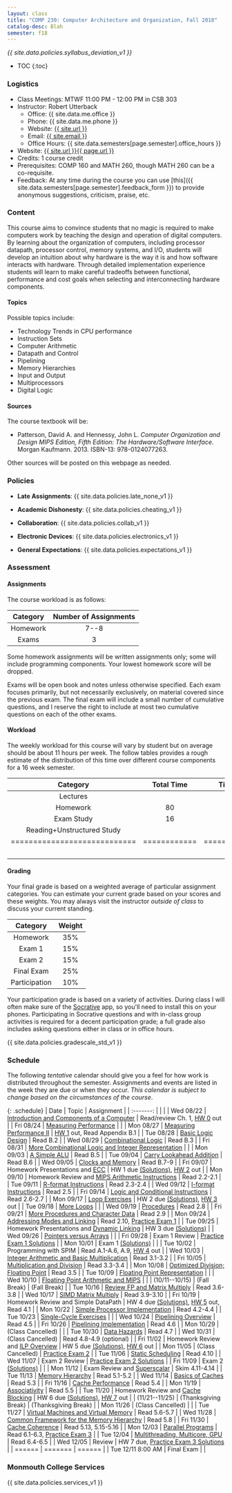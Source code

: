 ```yaml
---
layout: class
title: "COMP 230: Computer Architecture and Organization, Fall 2018"
catalog-desc: Blah
semester: f18
---
```


*{{ site.data.policies.syllabus_deviation_v1 }}*

* TOC
{:toc}

### Logistics

* Class Meetings: MTWF 11:00 PM - 12:00 PM in CSB 303
* Instructor: Robert Utterback
  * Office: {{ site.data.me.office }}
  * Phone: {{ site.data.me.phone }}
  * Website: <a href="{{ site.url }}">{{ site.url }}</a>
  * Email: <a href="mailto:{{ site.email }}">{{ site.email }}</a>
  * Office Hours: {{ site.data.semesters[page.semester].office_hours }}
* Website: <a href="{{ site.url }}{{ page.url }}">{{ site.url }}{{ page.url }}</a>
* Credits: 1 course credit
* Prerequisites: COMP 160 and MATH 260, though MATH 260 can be a co-requisite.
* Feedback: At any time during the course you can use
  [this]({{ site.data.semesters[page.semester].feedback_form }}) to provide
  anonymous suggestions, criticism, praise, etc.

### Content

This course aims to convince students that no magic is required to
make computers work by teaching the design and operation of digital
computers. By learning about the organization of computers, including
processor datapath, processor control, memory systems, and I/O,
students will develop an intuition about why hardware is the way it is
and how software interacts with hardware. Through detailed
implementation experience students will learn to make careful
tradeoffs between functional, performance and cost goals when
selecting and interconnecting hardware components.

#### Topics

Possible topics include:

* Technology Trends in CPU performance
* Instruction Sets
* Computer Arithmetic
* Datapath and Control
* Pipelining
* Memory Hierarchies
* Input and Output
* Multiprocessors
* Digital Logic

#### Sources

The course textbook will be:

* Patterson, David A. and Hennessy, John L. *Computer Organization and
Design MIPS Edition, Fifth Edition: The Hardware/Software
Interface*. Morgan Kaufmann. 2013. ISBN-13: 978-0124077263.

Other sources will be posted on this webpage as needed.

### Policies

* **Late Assignments**: {{ site.data.policies.late_none_v1 }}

* **Academic Dishonesty**: {{ site.data.policies.cheating_v1 }}

* **Collaboration**: {{ site.data.policies.collab_v1 }}

* **Electronic Devices**: {{ site.data.policies.electronics_v1 }}

* **General Expectations**: {{ site.data.policies.expectations_v1 }}

### Assessment

#### Assignments

The course workload is as follows:

| Category | Number of Assignments |
| :-----:  |             :-------: |
| Homework |                  7--8 |
| Exams    |                     3 |

Some homework assignments will be written assignments only; some will
include programming components. Your lowest homework score will be
dropped.

Exams will be open book and notes
unless otherwise specified. Each exam focuses primarily, but not
necessarily exclusively, on material covered since the previous
exam. The final exam will include a small number of cumulative
questions, and I reserve the right to include at most two cumulative
questions on each of the other exams.

#### Workload

The weekly workload for this course will vary by student but on
average should be about 11 hours per week. The follow tables provides
a rough estimate of the distribution of this time over different
course components for a 16 week semester.

| Category                     | Total Time   |     Time/week (hours) |
| :-----:                      | :-------:    |   :-----------------: |
| Lectures                     |              |                     3 |
| Homework                     | 80           |                     5 |
| Exam Study                   | 16           |                     1 |
| Reading+Unstructured Study   |              |                     2 |
| ============================ | ============ | ===================== |
|                              |              |                    11 |

#### Grading

Your final grade is based on a weighted average of particular
assignment categories. You can estimate your current grade based on
your scores and these weights. You may always visit the instructor
*outside of class* to discuss your current standing.

| Category      |    Weight |
| :-----:       | :-------: |
| Homework      |       35% |
| Exam 1        |       15% |
| Exam 2        |       15% |
| Final Exam    |       25% |
| Participation |       10% |

Your participation grade is based on a variety of activities. During
class I will often make sure of the
[Socrative](https://socrative.com/) app, so you'll need to install
this on your phones. Participating in Socrative questions and with
in-class group activities is required for a decent participation
grade; a full grade also includes asking questions either in class or
in office hours.

{{ site.data.policies.gradescale_std_v1 }}

### Schedule
The following *tentative* calendar should give you a feel for how work is
distributed throughout the semester. Assignments and events are listed
in the week they are due or when they occur. *This calendar is subject
to change based on the circumstances of the course*.

{: .schedule}
| Date              | Topic                                                             | Assignment                                                             |
| :-------:         |                                                                   |                                                                        |
| Wed 08/22         | [Introduction and Components of a Computer](./L01.pptx)           | Read/review Ch. 1, [HW 0](./hw0.pdf) out                               |
| Fri 08/24         | [Measuring Performance](./L02.pptx)                               |                                                                        |
| Mon 08/27         | [Measuring Performance II](./L03.pptx)                            | [HW 1](./hw1.pdf) out, Read Appendix B.1                               |
| Tue 08/28         | [Basic Logic Design](./L04.pptx)                                  | Read B.2                                                               |
| Wed 08/29         | [Combinational Logic](./L05.pptx)                                 | Read B.3                                                               |
| Fri 08/31         | [More Combinational Logic and Integer Representation](./L06.pptx) |                                                                        |
| Mon 09/03         | [A Simple ALU](./L07.pptx)                                        | Read B.5                                                               |
| Tue 09/04         | [Carry Lookahead Addition](./L08.pptx)                            | Read B.6                                                               |
| Wed 09/05         | [Clocks and Memory](./L09.pptx)                                   | Read B.7-9                                                             |
| Fri 09/07         | Homework Presentations and [ECC](./L10.pptx)                      | HW 1 due [(Solutions)][1], [HW 2](./hw2.pdf) out                       |
| Mon 09/10         | Homework Review and [MIPS Arithmetic Instructions](./L11.pptx)    | Read 2.2-2.1                                                           |
| Tue 09/11         | [R-format Instructions](./L12.pptx)                               | Read 2.3-2.4                                                           |
| Wed 09/12         | [I-format Instructions](./L13.pptx)                               | Read 2.5                                                               |
| Fri 09/14         | [Logic and Conditional Instructions](./L14.pptx)                  | Read 2.6-2.7                                                           |
| Mon 09/17         | [Loop Exercises](./L15.pptx)                                      | HW 2 due [(Solutions)][2], [HW 3](./hw3.pdf) out                       |
| Tue 09/18         | [More Loops](./L16.pptx)                                          |                                                                        |
| Wed 09/19         | [Procedures](./L17.pptx)                                          | Read 2.8                                                               |
| Fri 09/21         | [More Procedures and Character Data](./L18.pptx)                  | Read 2.9                                                               |
| Mon 09/24         | [Addressing Modes and Linking](./L19.pptx)                        | Read 2.10, [Practice Exam 1](./exam1p.pdf)                             |
| Tue 09/25         | Homework Presentations and [Dynamic Linking](./L20.pptx)          | HW 3 due [(Solutions)][3]                                              |
| Wed 09/26         | [Pointers versus Arrays](./L21.pptx)                              |                                                                        |
| Fri 09/28         | Exam 1  Review                                                    | [Practice Exam 1 Solutions](./exam1p-sol.pdf)                          |
| Mon 10/01         | Exam 1 [(Solutions)][4]                                           |                                                                        |
| Tue 10/02         | Programming with SPIM                                             | Read A.1-A.6, A.9, [HW 4](./hw4.pdf) out                               |
| Wed 10/03         | [Integer Arithmetic and Basic Multiplication](./L25.pptx)         | Read 3.1-3.2                                                           |
| Fri 10/05         | [Multiplication and Division](./L26.pptx)                         | Read 3.3-3.4                                                           |
| Mon 10/08         | [Optimized Division; Floating Point](./L27.pptx)                  | Read 3.5                                                               |
| Tue 10/09         | [Floating Point Representation](./L28.pptx)                       |                                                                        |
| Wed 10/10         | [Floating Point Arithmetic and MIPS](./L29.pptx)                  |                                                                        |
| (10/11--10/15)    | (Fall Break)                                                      | (Fall Break)                                                           |
| Tue 10/16         | [Review FP and Matrix Multiply](./L30.pptx)                       | Read 3.6-3.8                                                           |
| Wed 10/17         | [SIMD Matrix Multiply](./L31.pptx)                                | Read 3.9-3.10                                                          |
| Fri 10/19         | Homework Review and Simple DataPath                               | HW 4 due [(Solutions)][5], [HW 5](./hw5.pdf) out, Read 4.1             |
| Mon 10/22         | [Simple Processor Implementation](./L33.pptx)                     | Read 4.2-4.4                                                           |
| Tue 10/23         | [Single-Cycle Exercises](./L34.pptx)                              |                                                                        |
| Wed 10/24         | [Pipelining Overview](./L35.pptx)                                 | Read 4.5                                                               |
| Fri 10/26         | [Pipelining Implementation](./L36.pptx)                           | Read 4.6                                                               |
| Mon 10/29         | (Class Cancelled)                                                 |                                                                        |
| Tue 10/30         | [Data Hazards](./L37.pptx)                                        | Read 4.7                                                               |
| Wed 10/31         | (Class Cancelled)                                                 | Read 4.8-4.9 (optional)                                                |
| Fri 11/02         | Homework Review and [ILP Overview](./L38.pptx)                    | HW 5 due [(Solutions)][6], [HW 6](./hw6.pdf) out                       |
| Mon 11/05         | (Class Cancelled)                                                 | [Practice Exam 2](exam2p.pdf)                                          |
| Tue 11/06         | [Static Scheduling](./L39.pptx)                                   | Read 4.10                                                              |
| Wed 11/07         | Exam 2 Review                                                     | [Practice Exam 2 Solutions](exam2p-sol.pdf)                            |
| Fri 11/09         | Exam 2 [(Solutions)][9]                                           |                                                                        |
| Mon 11/12         | Exam Review and [Superscalar](./L42.pptx)                         | Skim 4.11-4.14                                                         |
| Tue 11/13         | [Memory Hierarchy](./L43.pptx)                                    | Read 5.1-5.2                                                           |
| Wed 11/14         | [Basics of Caches](./L44.pptx)                                    | Read 5.3                                                               |
| Fri 11/16         | [Cache Performance](./L45.pptx)                                   | Read 5.4                                                               |
| Mon 11/19         | [Associativity](./L46.pptx)                                       | Read 5.5                                                               |
| Tue 11/20         | Homework Review and [Cache Blocking](./L47.pptx)                  | HW 6 due [(Solutions)][7], [HW 7](hw7.pdf) out                         |
| (11/21--11/25)    | (Thanksgiving Break)                                              | (Thanksgiving Break)                                                   |
| Mon 11/26         | (Class Cancelled)                                                 |                                                                        |
| Tue 11/27         | [Virtual Machines and Virtual Memory](./L48.pptx)                 | Read 5.6-5.7                                                           |
| Wed 11/28         | [Common Framework for the Memory Hierarchy](./L49.pptx)           | Read 5.8                                                               |
| Fri 11/30         | [Cache Coherence](./L50.pptx)                                     | Read 5.13, 5.15-5.16                                                   |
| Mon 12/03         | [Parallel Programs](./L51.pptx)                                   | Read 6.1-6.3, [Practice Exam 3](exam3p.pdf)                            |
| Tue 12/04         | [Multithreading, Multicore, GPU](./L52.pptx)                      | Read 6.4-6.5                                                           |
| Wed 12/05         | Review                                                            | HW 7 due, [Practice Exam 3 Solutions](exam3p-sol.pdf) |
| ======            | =======                                                           | ======                                                                 |
| Tue 12/11 8:00 AM | Final Exam                                                        |                                                                        |

[1]: https://monmouthcollege-my.sharepoint.com/:b:/r/personal/rutterback_monmouthcollege_edu/Documents/comp230-f18/hw1-sol.pdf?csf=1&e=yUm4tL
[2]: https://monmouthcollege-my.sharepoint.com/:b:/g/personal/rutterback_monmouthcollege_edu/EW5aT9FeBGdOlSOzZ0_E-0kBj9FRlQFS1nZ7p_5LC6c20A?e=5WxxhM
[3]: https://monmouthcollege-my.sharepoint.com/:b:/g/personal/rutterback_monmouthcollege_edu/ETPEqpy-dFZEghs--_K2nw8BAcl3wP8Mqnm8y5rcTtIZmw?e=lUSxe0
[4]: https://monmouthcollege-my.sharepoint.com/:b:/g/personal/rutterback_monmouthcollege_edu/Edqp_60HcbVHhs_-Q8ygz1IBcXMe_8DMcA3k6ODtTiFISw?e=u32b2Z
[5]: https://monmouthcollege-my.sharepoint.com/:b:/g/personal/rutterback_monmouthcollege_edu/EfIomQ2lIRBKiRMmKr3l1LwBsDyZI5z5tzjhSR0VpCH1BA?e=1HhV8a
[6]: https://monmouthcollege-my.sharepoint.com/:b:/g/personal/rutterback_monmouthcollege_edu/EQ-LtJanD79LgQcu7xnmXnABKX9iQxvC_GkCdZzRHgl59g?e=xNPRCN
[7]: https://monmouthcollege-my.sharepoint.com/:b:/g/personal/rutterback_monmouthcollege_edu/ESBmvsIDDpNIg39eFEnpZOUByIAIFGRW_BlsBDErppTTWw?e=IXaApS
[9]: https://monmouthcollege-my.sharepoint.com/:b:/g/personal/rutterback_monmouthcollege_edu/EWDqAst10DZImIH5ZUR6CR8B4AciG6Of7kVMMEiItJcx0Q?e=SBLTj0

### Monmouth College Services

{{ site.data.policies.services_v1 }}

<!-- Local Variables: -->
<!-- eval: (orgtbl-mode) -->
<!-- End: -->
